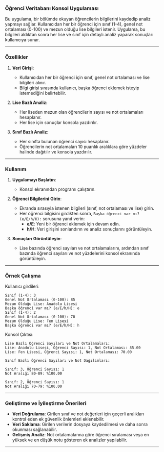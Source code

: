 ### Öğrenci Veritabanı Konsol Uygulaması

Bu uygulama, bir bölümde okuyan öğrencilerin bilgilerini kaydedip analiz yapmayı sağlar. Kullanıcıdan her bir öğrenci için sınıf (1-4), genel not ortalaması (0-100) ve mezun olduğu lise bilgileri istenir. Uygulama, bu bilgileri aldıktan sonra her lise ve sınıf için detaylı analiz yaparak sonuçları kullanıcıya sunar.

---

### Özellikler

1. **Veri Girişi**:
   - Kullanıcıdan her bir öğrenci için sınıf, genel not ortalaması ve lise bilgileri alınır.
   - Bilgi girişi sırasında kullanıcı, başka öğrenci eklemek isteyip istemediğini belirtebilir.
   
2. **Lise Bazlı Analiz**:
   - Her liseden mezun olan öğrencilerin sayısı ve not ortalamaları hesaplanır.
   - Her lise için sonuçlar konsola yazdırılır.

3. **Sınıf Bazlı Analiz**:
   - Her sınıfta bulunan öğrenci sayısı hesaplanır.
   - Öğrencilerin not ortalamaları 10 puanlık aralıklara göre yüzdeler halinde dağıtılır ve konsola yazdırılır.

---

### Kullanım

1. **Uygulamayı Başlatın**:
   - Konsol ekranından programı çalıştırın.

2. **Öğrenci Bilgilerini Girin**:
   - Ekranda sırasıyla istenen bilgileri (sınıf, not ortalaması ve lise) girin.
   - Her öğrenci bilgisini girdikten sonra, `Başka öğrenci var mı? (e/E/h/H):` sorusuna yanıt verin:
     - **e/E**: Yeni bir öğrenci eklemek için devam edin.
     - **h/H**: Veri girişini sonlandırın ve analiz sonuçlarını görüntüleyin.

3. **Sonuçları Görüntüleyin**:
   - Lise bazında öğrenci sayıları ve not ortalamalarını, ardından sınıf bazında öğrenci sayıları ve not yüzdelerini konsol ekranında görüntüleyin.

---

### Örnek Çalışma

Kullanıcı girdileri:

```
Sınıf (1-4): 3
Genel Not Ortalaması (0-100): 85
Mezun Olduğu Lise: Anadolu Lisesi
Başka öğrenci var mı? (e/E/h/H): e
Sınıf (1-4): 2
Genel Not Ortalaması (0-100): 70
Mezun Olduğu Lise: Fen Lisesi
Başka öğrenci var mı? (e/E/h/H): h
```

Konsol Çıktısı:

```
Lise Bazlı Öğrenci Sayıları ve Not Ortalamaları:
Lise: Anadolu Lisesi, Öğrenci Sayısı: 1, Not Ortalaması: 85.00
Lise: Fen Lisesi, Öğrenci Sayısı: 1, Not Ortalaması: 70.00

Sınıf Bazlı Öğrenci Sayıları ve Not Dağılımları:

Sınıf: 3, Öğrenci Sayısı: 1
Not Aralığı 80-89: %100.00

Sınıf: 2, Öğrenci Sayısı: 1
Not Aralığı 70-79: %100.00
```

---

### Geliştirme ve İyileştirme Önerileri

- **Veri Doğrulama**: Girilen sınıf ve not değerleri için geçerli aralıkları kontrol eden ek güvenlik önlemleri eklenebilir.
- **Veri Saklama**: Girilen verilerin dosyaya kaydedilmesi ve daha sonra okunması sağlanabilir.
- **Gelişmiş Analiz**: Not ortalamalarına göre öğrenci sıralaması veya en yüksek ve en düşük notu gösteren ek analizler yapılabilir.

--- 
